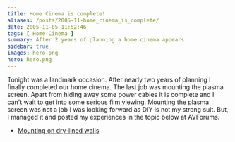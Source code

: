 ```yaml
---
title: Home Cinema is complete!
aliases: /posts/2005-11-home_cinema_is_complete/
date: 2005-11-05 11:52:46
tags: [ Home Cinema ]
summary: After 2 years of planning a home cinema appears
sidebar: true
images: hero.png
hero: hero.png
---
```


Tonight was a landmark occasion. After nearly two years of planning I finally
completed our home cinema. The last job was mounting the plasma screen. Apart
from hiding away some power cables it is complete and I can't wait to get into
some serious film viewing. Mounting the plasma screen was not a job I was
looking forward as DIY is not my strong suit. But, I managed it and posted my
experiences in the topic below at AVForums.

  * [Mounting on dry-lined walls](http://www.avforums.com/forums/showthread.php?t=259416)

